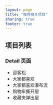 ```yaml
---
layout: page
title: "推荐相关项目"
sharing: true
footer: true
---
```


## 项目列表

### Detail 页面

* 迎客松
* 大家都喜欢
* 大家都喜欢瀑布流
* 购物车撕开层
* 收藏夹弹出层
